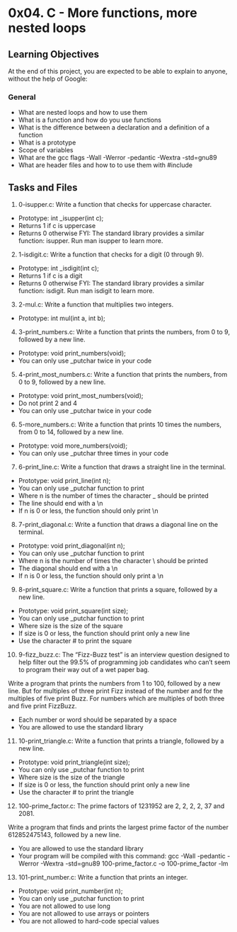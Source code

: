 # 0x04. C - More functions, more nested loops

## Learning Objectives
At the end of this project, you are expected to be able to explain to anyone, without the help of Google:

### General
 - What are nested loops and how to use them
 - What is a function and how do you use functions
 - What is the difference between a declaration and a definition of a function
 - What is a prototype
 - Scope of variables
 - What are the gcc flags -Wall -Werror -pedantic -Wextra -std=gnu89
 - What are header files and how to to use them with #include

## Tasks and Files
1. 0-isupper.c: Write a function that checks for uppercase character.
 - Prototype: int _isupper(int c);
 - Returns 1 if c is uppercase
 - Returns 0 otherwise
FYI: The standard library provides a similar function: isupper. Run man isupper to learn more.

2. 1-isdigit.c: Write a function that checks for a digit (0 through 9).
 - Prototype: int _isdigit(int c);
 - Returns 1 if c is a digit
 - Returns 0 otherwise
FYI: The standard library provides a similar function: isdigit. Run man isdigit to learn more.

3. 2-mul.c: Write a function that multiplies two integers.
 - Prototype: int mul(int a, int b);

4. 3-print_numbers.c: Write a function that prints the numbers, from 0 to 9, followed by a new line.
 - Prototype: void print_numbers(void);
 - You can only use _putchar twice in your code

5. 4-print_most_numbers.c: Write a function that prints the numbers, from 0 to 9, followed by a new line.
 - Prototype: void print_most_numbers(void);
 - Do not print 2 and 4
 - You can only use _putchar twice in your code

6. 5-more_numbers.c: Write a function that prints 10 times the numbers, from 0 to 14, followed by a new line.
 - Prototype: void more_numbers(void);
 - You can only use _putchar three times in your code

7. 6-print_line.c: Write a function that draws a straight line in the terminal.
 - Prototype: void print_line(int n);
 - You can only use _putchar function to print
 - Where n is the number of times the character _ should be printed
 - The line should end with a \n
 - If n is 0 or less, the function should only print \n

8. 7-print_diagonal.c: Write a function that draws a diagonal line on the terminal.
 - Prototype: void print_diagonal(int n);
 - You can only use _putchar function to print
 - Where n is the number of times the character \ should be printed
 - The diagonal should end with a \n
 - If n is 0 or less, the function should only print a \n

9. 8-print_square.c: Write a function that prints a square, followed by a new line.
 - Prototype: void print_square(int size);
 - You can only use _putchar function to print
 - Where size is the size of the square
 - If size is 0 or less, the function should print only a new line
 - Use the character # to print the square

10. 9-fizz_buzz.c: The “Fizz-Buzz test” is an interview question designed to help filter out the 99.5% of programming job candidates who can’t seem to program their way out of a wet paper bag.

Write a program that prints the numbers from 1 to 100, followed by a new line. But for multiples of three print Fizz instead of the number and for the multiples of five print Buzz. For numbers which are multiples of both three and five print FizzBuzz.

 - Each number or word should be separated by a space
 - You are allowed to use the standard library

11. 10-print_triangle.c: Write a function that prints a triangle, followed by a new line.
 - Prototype: void print_triangle(int size);
 - You can only use _putchar function to print
 - Where size is the size of the triangle
 - If size is 0 or less, the function should print only a new line
 - Use the character # to print the triangle

12. 100-prime_factor.c: The prime factors of 1231952 are 2, 2, 2, 2, 37 and 2081.

Write a program that finds and prints the largest prime factor of the number 612852475143, followed by a new line.

 - You are allowed to use the standard library
 - Your program will be compiled with this command: gcc -Wall -pedantic -Werror -Wextra -std=gnu89 100-prime_factor.c -o 100-prime_factor -lm

13. 101-print_number.c: Write a function that prints an integer.
 - Prototype: void print_number(int n);
 - You can only use _putchar function to print
 - You are not allowed to use long
 - You are not allowed to use arrays or pointers
 - You are not allowed to hard-code special values

